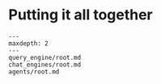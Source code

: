 # Putting it all together

```{toctree}
---
maxdepth: 2
---
query_engine/root.md
chat_engines/root.md
agents/root.md
```

